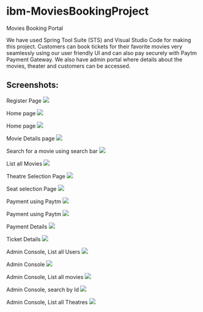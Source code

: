 # ibm-MoviesBookingProject
Movies Booking Portal

We have used Spring Tool Suite (STS) and Visual Studio Code for making this project.
Customers can book tickets for their favorite movies very seamlessly using our user friendly UI and can also pay securely with Paytm Payment Gateway.
We also have admin portal where details about the  movies, theater and customers can be accessed.

## Screenshots:
Register Page
![](Screenshots/1.png?raw=true)

Home page
![](Screenshots/2.png?raw=true)

Home page
![](Screenshots/3.png?raw=true)

Movie Details page
![](Screenshots/5.png?raw=true)

Search for a movie using search bar
![](Screenshots/55.png?raw=true)

List all Movies
![](Screenshots/6.png?raw=true)

Theatre Selection Page
![](Screenshots/7.png?raw=true)

Seat selection Page
![](Screenshots/8.png?raw=true)

Payment using Paytm
![](Screenshots/9.png?raw=true)

Payment using Paytm
![](Screenshots/10.png?raw=true)

Payment Details
![](Screenshots/11.png?raw=true)

Ticket Details
![](Screenshots/12.png?raw=true)

Admin Console, List all Users
![](Screenshots/a1.png?raw=true)

Admin Console
![](Screenshots/a2.png?raw=true)

Admin Console, List all movies
![](Screenshots/a3.png?raw=true)

Admin Console, search by Id
![](Screenshots/a4.png?raw=true)

Admin Console, List all Theatres
![](Screenshots/a5.png?raw=true)
